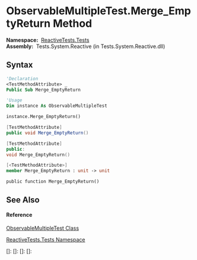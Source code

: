 # ObservableMultipleTest.Merge\_EmptyReturn Method

**Namespace:**  [ReactiveTests.Tests](ReactiveTests.Tests\ReactiveTests.Tests.md)  
**Assembly:**  Tests.System.Reactive (in Tests.System.Reactive.dll)

## Syntax

```vb
'Declaration
<TestMethodAttribute> _
Public Sub Merge_EmptyReturn
```

```vb
'Usage
Dim instance As ObservableMultipleTest

instance.Merge_EmptyReturn()
```

```csharp
[TestMethodAttribute]
public void Merge_EmptyReturn()
```

```c++
[TestMethodAttribute]
public:
void Merge_EmptyReturn()
```

```fsharp
[<TestMethodAttribute>]
member Merge_EmptyReturn : unit -> unit 
```

```jscript
public function Merge_EmptyReturn()
```

## See Also

#### Reference

[ObservableMultipleTest Class](ObservableMultipleTest\ObservableMultipleTest.md)

[ReactiveTests.Tests Namespace](ReactiveTests.Tests\ReactiveTests.Tests.md)

[]: 
[]: 
[]: 
[]: 